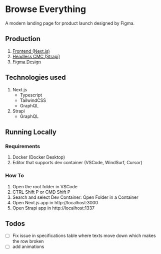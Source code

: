 # Browse Everything

A modern landing page for product launch designed by Figma.

## Production

1. [Frontend (Next.js)](https://modern-product-launch.hjcasayas.info)
1. [Headless CMC (Strapi)](https://strapi-modern-product-launch.hjcasayas.info)
1. [Figma Design](https://www.figma.com/community/file/1487309170684591074/modern-product-launch)

## Technologies used

1. Next.js
   - Typescript
   - TailwindCSS
   - GraphQL
2. Strapi
   - GraphQL

## Running Locally

### Requirements

1. Docker (Docker Desktop)
2. Editor that supports dev container (VSCode, WindSurf, Cursor)

### How To

1. Open the root folder in VSCode
2. CTRL Shift P or CMD Shift P
3. Search and select Dev Container: Open Folder in a Container
4. Open Next.js app in http://localhost:3000
5. Open Strapi app in http://localhost:1337

## Todos

- [ ] Fix issue in specifications table where texts move down which makes the row broken
- [ ] add animations
